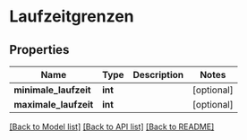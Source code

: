 # Laufzeitgrenzen

## Properties
Name | Type | Description | Notes
------------ | ------------- | ------------- | -------------
**minimale_laufzeit** | **int** |  | [optional] 
**maximale_laufzeit** | **int** |  | [optional] 

[[Back to Model list]](../README.md#documentation-for-models) [[Back to API list]](../README.md#documentation-for-api-endpoints) [[Back to README]](../README.md)


